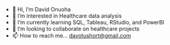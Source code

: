 - 👋 Hi, I’m David Onuoha 
- 👀 I’m interested in Healthcare data analysis 
- 🌱 I’m currently learning SQL, Tableau, RStudio, and PowerBI
- 💞️ I’m looking to collaborate on healthcare projects
- 📫 How to reach me... davotushort@gmail.com

<!---
Vochi2short/Vochi2short is a ✨ special ✨ repository because its `README.md` (this file) appears on your GitHub profile.
You can click the Preview link to take a look at your changes.
--->
